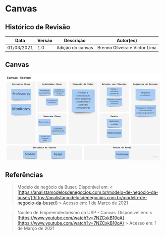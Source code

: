# Canvas

## Histórico de Revisão

Data|Versão|Descrição| Autor(es)
--|--|--|--
01/03/2021|1.0|Adição do canvas|Brenno Oliveira e Victor Lima

## Canvas
![Canvas](./img/Canvas.png)

##  Referências
> Modelo de negócio da Buser. Disponível em: < [https://analistamodelosdenegocios.com.br/modelo-de-negocio-da-buser/](https://analistamodelosdenegocios.com.br/modelo-de-negocio-da-buser/) > Acesso em: 1 de Março de 2021

>  Núcleo de Empreendedorismo da USP - Canvas. Disponível em: < [https://www.youtube.com/watch?v=7NZCxkB10oA](https://www.youtube.com/watch?v=7NZCxkB10oA) > Acesso em: 1 de Março de 2021
